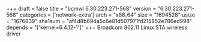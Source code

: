 +++
draft = false
title = "bcmwl 6.30.223.271-568"
version = "6.30.223.271-568"
categories = ['network-extra']
arch = "x86_64"
size = "1694528"
usize = "1676839"
sha1sum = "af4d8b694a5c6e81d507971fd215852e786ed998"
depends = "['kernel=6.4.12-1']"
+++
Broadcom 802.11 Linux STA wireless driver